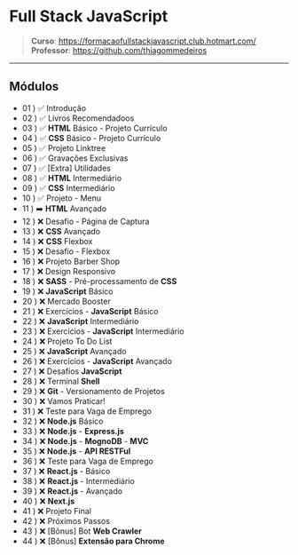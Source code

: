 # Full Stack JavaScript

> **Curso**: https://formacaofullstackjavascript.club.hotmart.com/ <br>
> **Professor**: https://github.com/thiagommedeiros

---

## Módulos

 - 01 ) ✅ Introdução
 - 02 ) ✅ Livros Recomendadoos
 - 03 ) ✅ **HTML** Básico - Projeto Currículo
 - 04 ) ✅ **CSS** Básico - Projeto Currículo
 - 05 ) ✅ Projeto Linktree
 - 06 ) ✅ Gravações Exclusivas
 - 07 ) ✅ [Extra] Utilidades
 - 08 ) ✅ **HTML** Intermediário
 - 09 ) ✅ **CSS** Intermediário
 - 10 ) ✅ Projeto - Menu
 - 11 ) ➡️ **HTML** Avançado
 - 12 ) ❌ Desafio - Página de Captura
 - 13 ) ❌ **CSS** Avançado
 - 14 ) ❌ **CSS** Flexbox
 - 15 ) ❌ Desafio - Flexbox
 - 16 ) ❌ Projeto Barber Shop
 - 17 ) ❌ Design Responsivo
 - 18 ) ❌ **SASS** - Pré-processamento de **CSS**
 - 19 ) ❌ **JavaScript** Básico
 - 20 ) ❌ Mercado Booster
 - 21 ) ❌ Exercícios - **JavaScript** Básico
 - 22 ) ❌ **JavaScript** Intermediário
 - 23 ) ❌ Exercícios - **JavaScript** Intermediário
 - 24 ) ❌ Projeto To Do List
 - 25 ) ❌ **JavaScript** Avançado
 - 26 ) ❌ Exercícios - **JavaScript** Avançado
 - 27 ) ❌ Desafios **JavaScript**
 - 28 ) ❌ Terminal **Shell**
 - 29 ) ❌ **Git** - Versionamento de Projetos
 - 30 ) ❌ Vamos Praticar!
 - 31 ) ❌ Teste para Vaga de Emprego
 - 32 ) ❌ **Node.js** Básico
 - 33 ) ❌ **Node.js** - **Express.js**
 - 34 ) ❌ **Node.js** - **MognoDB** - **MVC**
 - 35 ) ❌ **Node.js** - **API RESTFul**
 - 36 ) ❌ Teste para Vaga de Emprego
 - 37 ) ❌ **React.js** - Básico
 - 38 ) ❌ **React.js** - Intermediário
 - 39 ) ❌ **React.js** - Avançado
 - 40 ) ❌ **Next.js**
 - 41 ) ❌ Projeto Final
 - 42 ) ❌ Próximos Passos
 - 43 ) ❌ [Bônus] Bot **Web Crawler**
 - 44 ) ❌ [Bônus] **Extensão para Chrome**
